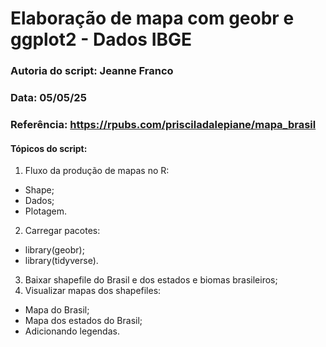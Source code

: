 # Elaboração de mapa com geobr e ggplot2 - Dados IBGE

### Autoria do script: Jeanne Franco 
### Data: 05/05/25 
### Referência: https://rpubs.com/prisciladalepiane/mapa_brasil 

#### Tópicos do script:

1. Fluxo da produção de mapas no R:
- Shape;
- Dados;
- Plotagem.
2. Carregar pacotes:
- library(geobr);
- library(tidyverse).
3. Baixar shapefile do Brasil e dos estados e biomas brasileiros;
4. Visualizar mapas dos shapefiles:
- Mapa do Brasil;
- Mapa dos estados do Brasil;
- Adicionando legendas.

